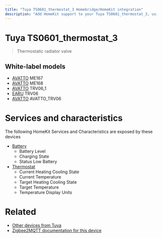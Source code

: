 ```yaml
---
title: "Tuya TS0601_thermostat_3 Homebridge/HomeKit integration"
description: "Add HomeKit support to your Tuya TS0601_thermostat_3, using Homebridge, Zigbee2MQTT and homebridge-z2m."
---
```

<!---
This file has been GENERATED using src/docgen/docgen.ts
DO NOT EDIT THIS FILE MANUALLY!
-->
# Tuya TS0601_thermostat_3
> Thermostatic radiator valve


## White-label models
* [AVATTO](../index.md#avatto) ME167
* [AVATTO](../index.md#avatto) ME168
* [AVATTO](../index.md#avatto) TRV06_1
* [EARU](../index.md#earu) TRV06
* [AVATTO](../index.md#avatto) AVATTO_TRV06

# Services and characteristics
The following HomeKit Services and Characteristics are exposed by
these devices

* [Battery](../../battery.md)
  * Battery Level
  * Charging State
  * Status Low Battery
* [Thermostat](../../climate.md)
  * Current Heating Cooling State
  * Current Temperature
  * Target Heating Cooling State
  * Target Temperature
  * Temperature Display Units


# Related
* [Other devices from Tuya](../index.md#tuya)
* [Zigbee2MQTT documentation for this device](https://www.zigbee2mqtt.io/devices/TS0601_thermostat_3.html)